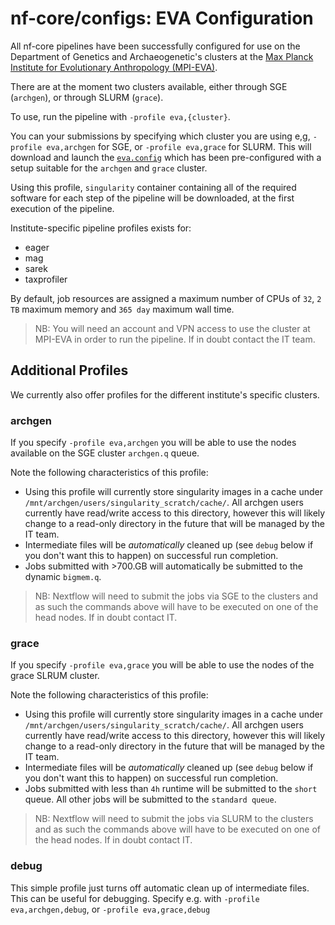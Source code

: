 # nf-core/configs: EVA Configuration

All nf-core pipelines have been successfully configured for use on the Department of Genetics and Archaeogenetic's clusters at the [Max Planck Institute for Evolutionary Anthropology (MPI-EVA)](http://eva.mpg.de).

There are at the moment two clusters available, either through SGE (`archgen`), or through SLURM (`grace`).

To use, run the pipeline with `-profile eva,{cluster}`. 

You can your submissions by specifying which cluster you are using e,g, `-profile eva,archgen` for SGE, or `-profile eva,grace` for SLURM. This will download and launch the [`eva.config`](../conf/eva.config) which has been pre-configured with a setup suitable for the `archgen` and `grace` cluster.

Using this profile, `singularity` container containing all of the required software for each step of the pipeline will be downloaded, at the first execution of the pipeline.

Institute-specific pipeline profiles exists for:

- eager
- mag
- sarek
- taxprofiler

By default, job resources are assigned a maximum number of CPUs of `32`, `2 TB` maximum memory and `365 day` maximum wall time.


> NB: You will need an account and VPN access to use the cluster at MPI-EVA in order to run the pipeline. If in doubt contact the IT team.

## Additional Profiles

We currently also offer profiles for the different institute's specific clusters.

### archgen

If you specify `-profile eva,archgen` you will be able to use the nodes available on the SGE cluster `archgen.q` queue.

Note the following characteristics of this profile:

- Using this profile will currently store singularity images in a cache under `/mnt/archgen/users/singularity_scratch/cache/`. All archgen users currently have read/write access to this directory, however this will likely change to a read-only directory in the future that will be managed by the IT team.
- Intermediate files will be _automatically_ cleaned up (see `debug` below if you don't want this to happen) on successful run completion.
- Jobs submitted with >700.GB will automatically be submitted to the dynamic `bigmem.q`.


> NB: Nextflow will need to submit the jobs via SGE to the clusters and as such the commands above will have to be executed on one of the head nodes. If in doubt contact IT.


### grace

If you specify `-profile eva,grace` you will be able to use the nodes of the grace SLRUM cluster.

Note the following characteristics of this profile:


- Using this profile will currently store singularity images in a cache under `/mnt/archgen/users/singularity_scratch/cache/`. All archgen users currently have read/write access to this directory, however this will likely change to a read-only directory in the future that will be managed by the IT team.
- Intermediate files will be _automatically_ cleaned up (see `debug` below if you don't want this to happen) on successful run completion.
- Jobs submitted with less than `4h` runtime will be submitted to the `short` queue. All other jobs will be submitted to the `standard queue`.

> NB: Nextflow will need to submit the jobs via SLURM to the clusters and as such the commands above will have to be executed on one of the head nodes. If in doubt contact IT.


### debug

This simple profile just turns off automatic clean up of intermediate files. This can be useful for debugging. Specify e.g. with `-profile eva,archgen,debug`, or `-profile eva,grace,debug`
